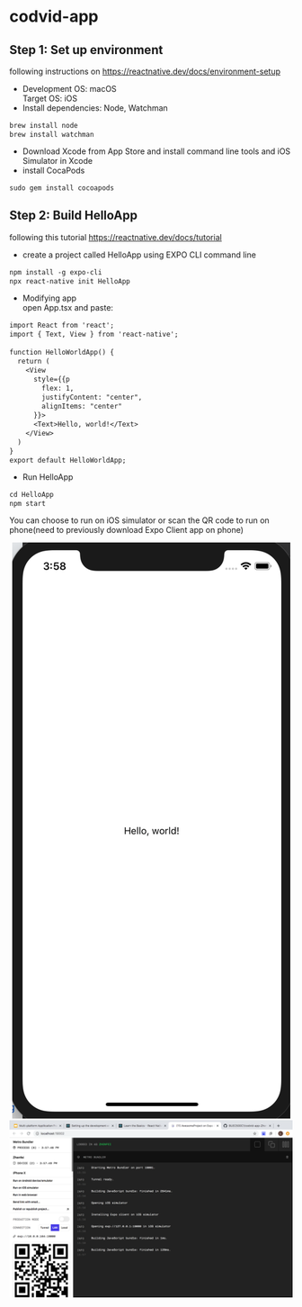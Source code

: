# codvid-app
## Step 1: Set up environment
following instructions on https://reactnative.dev/docs/environment-setup
* Development OS: macOS  
Target OS: iOS  
* Install dependencies: Node, Watchman
```
brew install node
brew install watchman
```
* Download Xcode from App Store and install command line tools and iOS Simulator in Xcode
* install CocaPods
```
sudo gem install cocoapods
```
## Step 2: Build HelloApp
following this tutorial https://reactnative.dev/docs/tutorial
* create a project called HelloApp using EXPO CLI command line
```
npm install -g expo-cli
npx react-native init HelloApp
```
* Modifying app  
open App.tsx and paste:
```
import React from 'react';
import { Text, View } from 'react-native';

function HelloWorldApp() {
  return (
    <View
      style={{p
        flex: 1,
        justifyContent: "center",
        alignItems: "center"
      }}>
      <Text>Hello, world!</Text>
    </View>
  )
}
export default HelloWorldApp;
```
* Run HelloApp
```
cd HelloApp
npm start
```
You can choose to run on iOS simulator or scan the QR code to run on phone(need to previously download Expo Client app on phone)  
<div align=center><img src="https://github.com/BUEC500C1/codvid-app-ZhenfeiYu/blob/master/pictures/hello_simulator.png"></div>
<div align=center><img src="https://github.com/BUEC500C1/codvid-app-ZhenfeiYu/blob/master/pictures/server.png"></div>

